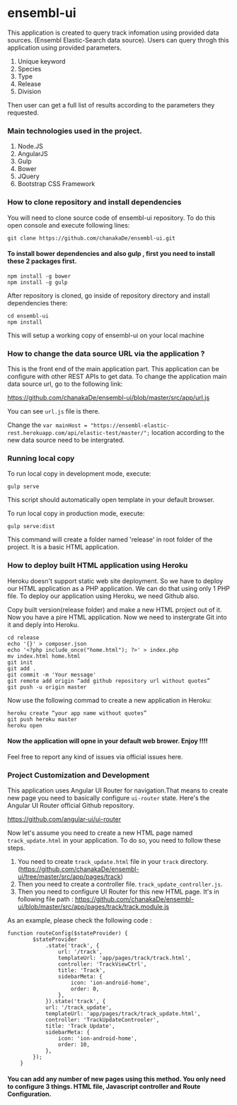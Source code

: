 # ensembl-ui
This application is created to query track infomation using provided data sources. (Ensembl Elastic-Search data source).
Users can query throgh this application using provided parameters.

1.  Unique keyword
2.  Species
3.  Type
4.  Release
5.  Division

Then user can get a full list of results according to the parameters they requested.

### Main technologies used in the project.

1. Node.JS
2. AngularJS
3. Gulp
4. Bower
5. JQuery
6. Bootstrap CSS Framework

### How to clone repository and install dependencies

You will need to clone source code of ensembl-ui repository. To do this open console and execute following lines:
```
git clone https://github.com/chanakaDe/ensembl-ui.git
```

#### To install bower dependencies and also gulp , first you need to install these 2 packages first.

```
npm install -g bower
npm install -g gulp
```

After repository is cloned, go inside of repository directory and install dependencies there:
```
cd ensembl-ui
npm install
```

This will setup a working copy of ensembl-ui on your local machine

### How to change the data source URL via the application ?

This is the front end of the main application part. This application can be configure with other REST APIs to get data.
To change the application main data source url, go to the following link:

https://github.com/chanakaDe/ensembl-ui/blob/master/src/app/url.js

You can see `url.js` file is there.

Change the `var mainHost = "https://ensembl-elastic-rest.herokuapp.com/api/elastic-test/master/";` location according to the new data source need to be intergrated.

### Running local copy

To run local copy in development mode, execute:
```
gulp serve
```

This script should automatically open template in your default browser.

To run local copy in production mode, execute:
```
gulp serve:dist
```

This command will create a folder named 'release' in root folder of the project. It is a basic HTML application.

### How to deploy built HTML application using Heroku

Heroku doesn't support static web site deployment. So we have to deploy our HTML application as a PHP application. We can do that using only 1 PHP file. To deploy our application using Heroku, we need Github also.

Copy built version(release folder) and make a new HTML project out of it. Now you have a pire HTML application. Now we need to instergrate Git into it and deply into Heroku.

```
cd release
echo '{}' > composer.json
echo '<?php include_once("home.html"); ?>' > index.php
mv index.html home.html
git init
git add .
git commit -m 'Your message'
git remote add origin “add github repository url without quotes”
git push -u origin master
```

Now use the following commad to create a new application in Heroku:

```
heroku create “your app name without quotes”
git push heroku master
heroku open
```
#### Now the application will opne in your default web brower. Enjoy !!!!

Feel free to report any kind of issues via official issues here.

### Project Customization and Development

This application uses Angular UI Router for navigation.That means to create new page you need to basically configure `ui-router` state. Here's the Angular UI Router official Github repository.

https://github.com/angular-ui/ui-router

Now let's assume you need to create a new HTML page named `track_update.html` in your application. To do so, you need to follow these steps.

1. You need to create `track_update.html` file in your `track` directory. (https://github.com/chanakaDe/ensembl-ui/tree/master/src/app/pages/track)
2. Then you need to create a controller file. `track_update_controller.js`.
3. Then you need to configure UI Router for this new HTML page. It's in following file path : https://github.com/chanakaDe/ensembl-ui/blob/master/src/app/pages/track/track.module.js

As an example, please check the following code : 
```
function routeConfig($stateProvider) {
        $stateProvider
            .state('track', {
                url: '/track',
                templateUrl: 'app/pages/track/track.html',
                controller: 'TrackViewCtrl',
                title: 'Track',
                sidebarMeta: {
                    icon: 'ion-android-home',
                    order: 0,
                },
            }).state('track', {
            url: '/track_update',
            templateUrl: 'app/pages/track/track_update.html',
            controller: 'TrackUpdateControoler',
            title: 'Track Update',
            sidebarMeta: {
                icon: 'ion-android-home',
                order: 10,
            },
        });
    }
```

#### You can add any number of new pages using this method. You only need to configure 3 things. HTML file, Javascript controller and Route Configuration.
